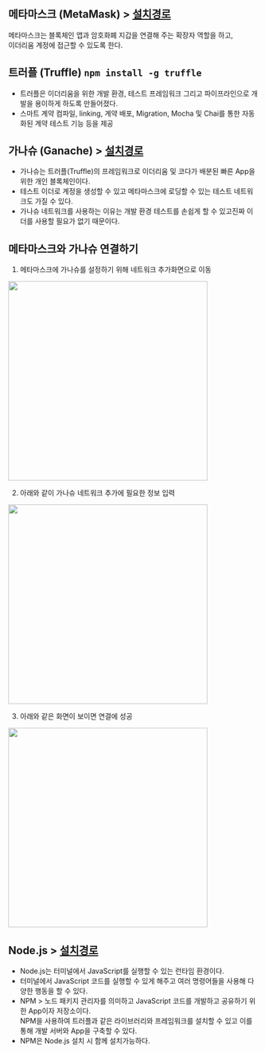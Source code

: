 ## 메타마스크 (MetaMask) > [설치경로](https://metamask.io/)

메타마스크는 블록체인 앱과 암호화폐 지갑을 연결해 주는 확장자 역할을 하고, <br>이더리움 계정에 접근할 수 있도록 한다.

## 트러플 (Truffle) ``` npm install -g truffle ```

* 트러플은 이더리움을 위한 개발 환경, 테스트 프레임워크 그리고 파이프라인으로 개발을 용이하게 하도록 만들어졌다.
* 스마트 계약 컴파일, linking, 계약 배포, Migration, Mocha 및 Chai를 통한 자동화된 계약 테스트 기능 등을 제공

## 가나슈 (Ganache) > [설치경로](https://trufflesuite.com/ganache/)

* 가나슈는 트러플(Truffle)의 프레임워크로 이더리움 및 코다가 배분된 빠른 App을 위한 개인 블록체인이다.
* 테스트 이더로 계정을 생성할 수 있고 메타마스크에 로딩할 수 있는 테스트 네트워크도 가질 수 있다.
* 가나슈 네트워크를 사용하는 이유는 개발 환경 테스트를 손쉽게 할 수 있고진짜 이더를 사용할 필요가 없기 때문이다.

## 메타마스크와 가나슈 연결하기

1. 메타마스크에 가나슈를 설정하기 위해 네트워크 추가화면으로 이동
<img src= "https://user-images.githubusercontent.com/79950091/182310463-e1756954-cab8-42d2-b0ee-fcf76d23d8a2.png" width="400" height="400">       

2. 아래와 같이 가나슈 네트워크 추가에 필요한 정보 입력
<img src= "https://user-images.githubusercontent.com/79950091/182309881-6a8001e6-0a2b-4bf0-94b8-0800d3849792.png" width="400" height="400">       

3. 아래와 같은 화면이 보이면 연결에 성공
<img src= "https://user-images.githubusercontent.com/79950091/182310037-759685ce-6ab2-45f0-8209-b4943990d706.png" width="400" height="400">

## Node.js > [설치경로](https://nodejs.org/ko/)

* Node.js는 터미널에서 JavaScript를 실행할 수 있는 런타임 환경이다.
* 터미널에서 JavaScript 코드를 실행할 수 있게 해주고 여러 명령어들을 사용해 다양한 행동을 할 수 있다.
* NPM > 노드 패키지 관리자를 의미하고 JavaScript 코드를 개발하고 공유하기 위한 App이자 저장소이다.<br>NPM을 사용하여 트러플과 같은 라이브러리와 프레임워크를 설치할 수 있고 이를 통해 개발 서버와 App을 구축할 수 있다.
* NPM은 Node.js 설치 시 함께 설치가능하다.

